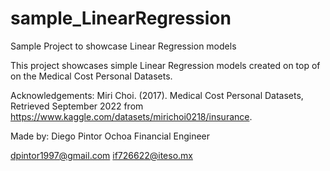 # sample_LinearRegression
Sample Project to showcase Linear Regression models

This project showcases simple Linear Regression models created on top of on the Medical Cost Personal Datasets.

Acknowledgements:
Miri Choi. (2017). Medical Cost Personal Datasets, Retrieved September 2022 from https://www.kaggle.com/datasets/mirichoi0218/insurance.

Made by:
Diego Pintor Ochoa
Financial Engineer

dpintor1997@gmail.com
if726622@iteso.mx